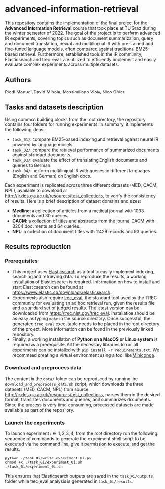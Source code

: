 # advanced-information-retrieval

This repository contains the implementation of the final project for the **Advanced Information Retrieval** course that took place at TU Graz during the winter semester of 2022. The goal of the project is to perform advanced IR experiments, covering topics such as document summarization, query and document translation, neural and multilingual IR with pre-trained and fine-tuned language models, often compared against traditional BM25-based retrieval. Furthermore, established tools in the IR community, Elasticsearch and trec_eval, are utilized to efficiently implement and easily evaluate complex experiments across multiple datasets.

## Authors
Riedl Manuel,
David Mihola,
Massimiliano Viola,
Nico Ohler.

## Tasks and datasets description

Using common building blocks from the root directory, the repository contains four folders for running experiments. In summary, it implements the following ideas:
- `task_01/`: compare BM25-based indexing and retrieval against neural IR powered by language models.
- `task_02/`: compare the retrieval performance of summarized documents against standard documents.
- `task_03/`: evaluate the effect of translating English documents and queries to German.
- `task_04/`: perform multilingual IR with queries in different languages (English and German) on English docs.

Each experiment is replicated across three different datasets (MED, CACM, NPL), available to download at http://ir.dcs.gla.ac.uk/resources/test_collections, to verify the consistency of results. Here is a brief description of dataset domains and sizes:
- **Medline**: a collection of articles from a medical journal with 1033 documents and 30 queries.
- **CACM**: a collection of titles and abstracts from the journal CACM with 3204 documents and 64 queries.
- **NPL**: a collection of document titles with 11429 records and 93 queries.

## Results reproduction

### Prerequisites

- This project uses [Elasticsearch](https://www.elastic.co) as a tool to easily implement indexing, searching and retrieving data. To reproduce the results, a working installation of Elasticsearch is required. Information on how to install and start Elasticsearch can be found at https://www.elastic.co/downloads/elasticsearch.
- Experiments also require [trec_eval](https://github.com/usnistgov/trec_eval), the standard tool used by the TREC community for evaluating an ad hoc retrieval run, given the results file and a standard set of judged results. The latest version can be downloaded from https://trec.nist.gov/trec_eval. Installation should be as easy as typing `make` in the source directory. Once successful, the generated `trec_eval` executable needs to be placed in the root directory of the project. More information can be found in the previously linked repository.
- Finally, a working installation of **Python on a MacOS or Linux system** is required as a prerequisite. All the necessary libraries to run all experiments can be installed with `pip install -r requirements.txt`. We recommend creating a virtual environment using a tool like [Miniconda](https://docs.conda.io/en/latest/miniconda.html).

### Download and preprocess data

The content in the `data/` folder can be reproduced by running the `download_and_preprocess_data.sh` script, which downloads the three datasets (MED, CACM, NPL) from source http://ir.dcs.gla.ac.uk/resources/test_collections, parses them in the desired format, translates documents and queries, and summarizes documents. Since the process is very time-consuming, processed datasets are made available as part of the repository.

### Launch the experiments

To launch experiment $i \in {1,2,3,4}$, from the root directory run the following sequence of commands to generate the experiment shell script to be executed via the command line, give it permission to execute, and get the results.
```
python ./task_0i/write_experiment_0i.py
chmod +x ./task_0i/experiment_0i.sh
./task_0i/experiment_0i.sh
```
This ensures that Elasticsearch outputs are saved in the `task_0i/outputs` folder while trec_eval analysis is generated in `task_0i/results`.
